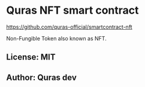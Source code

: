 # Quras NFT smart contract
https://github.com/quras-official/smartcontract-nft

Non-Fungible Token also known as NFT.

## License: MIT

## Author: Quras dev